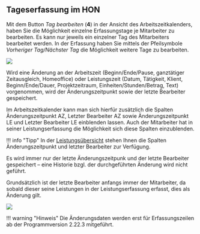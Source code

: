 ## Tageserfassung im HON

Mit dem Button *Tag bearbeiten* (**4**) in der Ansicht des
Arbeitszeitkalenders, haben Sie die Möglichkeit einzelne Erfassungstage
je Mitarbeiter zu bearbeiten. Es kann nur jeweils ein einzelner Tag des
Mitarbeiters bearbeitet werden. In der Erfassung haben Sie mittels der
Pfeilsymbole *Vorheriger Tag/Nächster Tag* die Möglichkeit weitere Tage
zu bearbeiten.


![](<img/image147.png>)

Wird eine Änderung an der Arbeitszeit (Beginn/Ende/Pause, ganztätiger
Zeitausgleich, Homeoffice) oder Leistungszeit (Datum, Tätigkeit, Klient,
Beginn/Ende/Dauer, Projektzeitraum, Einheiten/Stunden/Betrag, Text)
vorgenommen, wird der Änderungszeitpunkt sowie der letzte Bearbeiter
gespeichert.

Im Arbeitszeitkalender kann man sich hierfür zusätzlich die Spalten
Änderungszeitpunkt AZ, Letzter Bearbeiter AZ sowie Änderungszeitpunkt LE
und Letzter Bearbeiter LE einblenden lassen. Auch der Mitarbeiter hat in
seiner Leistungserfassung die Möglichkeit sich diese Spalten
einzublenden.

!!! info "Tipp"
    In der [Leistungsübersicht](/HONNext/Leistungserfassung/Leistungsübersicht) stehen
    Ihnen die Spalten Änderungszeitpunkt und letzter Bearbeiter zur
    Verfügung.

Es wird immer nur der letzte Änderungszeitpunk und der letzte Bearbeiter
gespeichert – eine Historie bzgl. der durchgeführten Änderung wird nicht
geführt.

Grundsätzlich ist der letzte Bearbeiter anfangs immer der Mitarbeiter,
da sobald dieser seine Leistungen in der Leistungserfassung erfasst,
dies als Änderung gilt.


![](<img/image148.png>)

!!! warning "Hinweis"
    Die Änderungsdaten werden erst für Erfassungszeilen ab der
    Programmversion 2.22.3 mitgeführt.